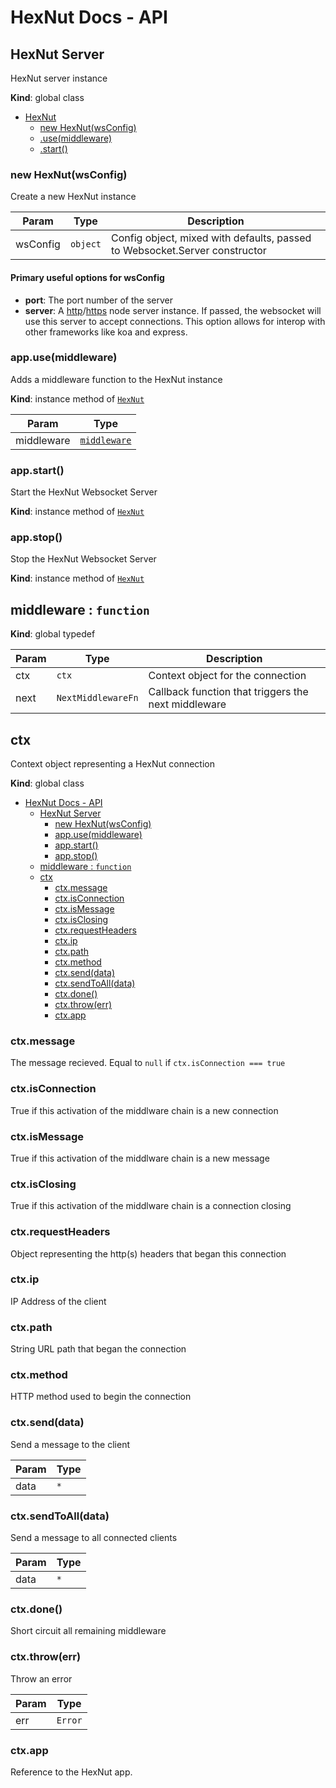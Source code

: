 # HexNut Docs - API

## HexNut Server
HexNut server instance

**Kind**: global class  

* [HexNut](#HexNut)
    * [new HexNut(wsConfig)](#new_HexNut_new)
    * [.use(middleware)](#HexNut+use)
    * [.start()](#HexNut+start)

<a name="new_HexNut_new"></a>

### new HexNut(wsConfig)
Create a new HexNut instance


| Param | Type | Description |
| --- | --- | --- |
| wsConfig | <code>object</code> | Config object, mixed with defaults, passed to Websocket.Server constructor |

#### Primary useful options for wsConfig

* **port**: The port number of the server
* **server**: A [http](https://nodejs.org/api/http.html)/[https](https://nodejs.org/api/https.html) node server instance. If passed, the websocket will use this server to accept connections. This option allows for interop with other frameworks like koa and express.

<a name="HexNut+use"></a>

### app.use(middleware)
Adds a middleware function to the HexNut instance

**Kind**: instance method of [<code>HexNut</code>](#HexNut)  

| Param | Type |
| --- | --- |
| middleware | [<code>middleware</code>](#middleware) | 

<a name="HexNut+start"></a>

### app.start()
Start the HexNut Websocket Server

**Kind**: instance method of [<code>HexNut</code>](#HexNut)  

### app.stop()
Stop the HexNut Websocket Server

**Kind**: instance method of [<code>HexNut</code>](#HexNut)  

<a name="middleware"></a>

## middleware : <code>function</code>
**Kind**: global typedef  

| Param | Type | Description |
| --- | --- | --- |
| ctx | <code>ctx</code> | Context object for the connection |
| next | <code>NextMiddlewareFn</code> | Callback function that triggers the next middleware |

<a name="ctx"></a>

## ctx
Context object representing a HexNut connection

**Kind**: global class  

- [HexNut Docs - API](#hexnut-docs---api)
  - [HexNut Server](#hexnut-server)
    - [new HexNut(wsConfig)](#new-hexnutwsconfig)
    - [app.use(middleware)](#appusemiddleware)
    - [app.start()](#appstart)
    - [app.stop()](#appstop)
  - [middleware : <code>function</code>](#middleware--codefunctioncode)
  - [ctx](#ctx)
    - [ctx.message](#ctxmessage)
    - [ctx.isConnection](#ctxisconnection)
    - [ctx.isMessage](#ctxismessage)
    - [ctx.isClosing](#ctxisclosing)
    - [ctx.requestHeaders](#ctxrequestheaders)
    - [ctx.ip](#ctxip)
    - [ctx.path](#ctxpath)
    - [ctx.method](#ctxmethod)
    - [ctx.send(data)](#ctxsenddata)
    - [ctx.sendToAll(data)](#ctxsendtoalldata)
    - [ctx.done()](#ctxdone)
    - [ctx.throw(err)](#ctxthrowerr)
    - [ctx.app](#ctxapp)

<a name="ctx.isConnection"></a>

### ctx.message
The message recieved. Equal to `null` if `ctx.isConnection === true`

### ctx.isConnection
True if this activation of the middlware chain is a new connection

<a name="ctx.isMessage"></a>

### ctx.isMessage
True if this activation of the middlware chain is a new message

<a name="ctx.isMessage"></a>

### ctx.isClosing
True if this activation of the middlware chain is a connection closing

<a name="ctx.requestHeaders"></a>

### ctx.requestHeaders
Object representing the http(s) headers that began this connection

<a name="ctx.ip"></a>

### ctx.ip
IP Address of the client

<a name="ctx.path"></a>

### ctx.path
String URL path that began the connection

<a name="ctx.method"></a>

### ctx.method
HTTP method used to begin the connection

<a name="ctx.send"></a>

### ctx.send(data)
Send a message to the client


| Param | Type |
| --- | --- |
| data | <code>\*</code> | 

<a name="ctx.sendToAll"></a>

### ctx.sendToAll(data)
Send a message to all connected clients


| Param | Type |
| --- | --- |
| data | <code>\*</code> | 

<a name="ctx.done"></a>

### ctx.done()
Short circuit all remaining middleware

<a name="ctx.throw"></a>

### ctx.throw(err)
Throw an error

| Param | Type |
| --- | --- |
| err | <code>Error</code> | 

### ctx.app
Reference to the HexNut app.